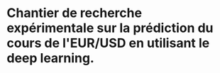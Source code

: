 
# Chantier de recherche expérimentale sur la prédiction du cours de l'EUR/USD en utilisant le deep learning.

